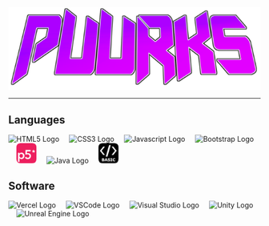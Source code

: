 <!DOCTYPE html>
<html>
  <body>
    <div align="center">
      <img src="/media/oldLogo.png" alt="Puurks Logo"/>
      <hr>
    </div>
    <h2 align="left">Languages</h2>
    <div align="left">
      <img src="https://skillicons.dev/icons?i=html" height="40" alt="HTML5 Logo"  title="HTML5" />
      <img width="12" />
      <img src="https://skillicons.dev/icons?i=css" height="40" alt="CSS3 Logo"  title="CSS3" />
      <img width="12" />
      <img src="https://skillicons.dev/icons?i=js" height="40" alt="Javascript Logo" title="Javascript" />
      <img width="12" />
      <img src="https://skillicons.dev/icons?i=bootstrap" height="40" alt="Bootstrap Logo" title="Bootstrap" />
      <img width="12" />
      <img src="media/p5Logo.png" height="40" alt="p5.js Logo" title="p5.js" />
      <img width="12" />
      <img src="https://skillicons.dev/icons?i=java" height="40" alt="Java Logo"  title="Java"/>
      <img width="12" />
      <img src="media/basicLogo.png" height="40" alt="BASIC Logo"  title="BASIC"/>
    </div>
    <h2 align="left">Software</h2>
    <div align="left">
      <img src="https://skillicons.dev/icons?i=vercel" height="40" alt="Vercel Logo"  title="Vercel"/>
      <img width="12" />
      <img src="https://skillicons.dev/icons?i=vscode" height="40" alt="VSCode Logo"  title="VSCode"/>
      <img width="12" />
      <img src="https://skillicons.dev/icons?i=visualstudio" height="40" alt="Visual Studio Logo"  title="Visual Studio"/>
      <img width="12" />
      <img src="https://skillicons.dev/icons?i=unity" height="40" alt="Unity Logo" title="Unity" />
      <img width="12" />
      <img src="https://skillicons.dev/icons?i=unreal" height="40" alt="Unreal Engine Logo" title="Unreal Engine" />
    </div>
    <!--
    <br>
    <div align="center">
      <img src="https://github-readme-stats.vercel.app/api?username=Puurks&hide_title=false&hide_rank=true&show_icons=true&include_all_commits=true&count_private=true&disable_animations=false&theme=dracula&locale=en&hide_border=false&order=1" height="150" alt="stats graph"  />
      <img src="https://github-readme-stats.vercel.app/api/top-langs?username=Puurks&locale=en&hide_title=false&layout=compact&card_width=320&langs_count=5&theme=dracula&hide_border=false&order=2" height="150" alt="languages graph"  />
    </div>
    <br>
    <div align="center">
      <img src="https://profile-counter.glitch.me/Puurks/count.svg?"  />
    </div>
    -->
  </body>
</html>
<!--
**Puurks/Puurks** is a ✨ _special_ ✨ repository because its `README.md` (this file) appears on your GitHub profile.

Here are some ideas to get you started:

- 🔭 I’m currently working on ...
- 🌱 I’m currently learning ...
- 👯 I’m looking to collaborate on ...
- 🤔 I’m looking for help with ...
- 💬 Ask me about ...
- 📫 How to reach me: ...
- 😄 Pronouns: ...
- ⚡ Fun fact: ...
-->
